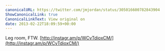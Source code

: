 ```yaml
---
canonicalURL: https://twitter.com/jmjordan/status/305016600782843904
ShowCanonicalLink: true
CanonicalLinkText: View original on
date: 2013-02-22T18:09:59+00:00
---
```

Leg room, FTW. [http://instagr.am/p/WCvTdioxCM/](http://instagr.am/p/WCvTdioxCM/)